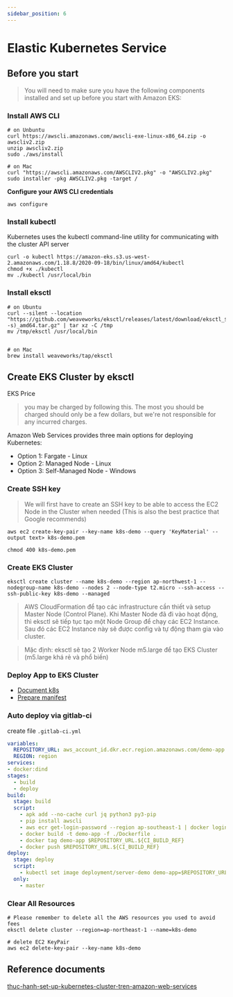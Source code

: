```yaml
---
sidebar_position: 6
---
```


# Elastic Kubernetes Service

## Before you start
> You will need to make sure you have the following components installed and set up before you start with Amazon EKS:

### Install AWS CLI
```
# on Unbuntu
curl https://awscli.amazonaws.com/awscli-exe-linux-x86_64.zip -o awscliv2.zip
unzip awscliv2.zip
sudo ./aws/install

# on Mac
curl "https://awscli.amazonaws.com/AWSCLIV2.pkg" -o "AWSCLIV2.pkg" sudo installer -pkg AWSCLIV2.pkg -target /
```

**Configure your AWS CLI credentials**

```
aws configure
```

### Install kubectl
Kubernetes uses the kubectl command-line utility for communicating with the cluster API server

```
curl -o kubectl https://amazon-eks.s3.us-west-2.amazonaws.com/1.18.8/2020-09-18/bin/linux/amd64/kubectl
chmod +x ./kubectl
mv ./kubectl /usr/local/bin
```

### Install eksctl
```
# on Ubuntu
curl --silent --location "https://github.com/weaveworks/eksctl/releases/latest/download/eksctl_$(uname -s)_amd64.tar.gz" | tar xz -C /tmp
mv /tmp/eksctl /usr/local/bin


# on Mac
brew install weaveworks/tap/eksctl
```

## Create EKS Cluster by eksctl
EKS Price
> you may be charged by following this. The most you should be charged should only be a few dollars, but we're not responsible for any incurred charges.

Amazon Web Services provides three main options for deploying Kubernetes:

- Option 1: Fargate - Linux
- Option 2: Managed Node - Linux
- Option 3: Self-Managed Node - Windows

### Create SSH key
> We will first have to create an SSH key to be able to access the EC2 Node in the Cluster when needed (This is also the best practice that Google recommends)

```
aws ec2 create-key-pair --key-name k8s-demo --query 'KeyMaterial' --output text> k8s-demo.pem

chmod 400 k8s-demo.pem
```

### Create EKS Cluster
```
eksctl create cluster --name k8s-demo --region ap-northwest-1 --nodegroup-name k8s-demo --nodes 2 --node-type t2.micro --ssh-access --ssh-public-key k8s-demo --managed
```

> AWS CloudFormation để tạo các infrastructure cần thiết và setup Master Node (Control Plane). Khi Master Node đã đi vào hoạt động, thì eksctl sẽ tiếp tục tạo một Node Group để chạy các EC2 Instance. Sau đó các EC2 Instance này sẽ được config và tự động tham gia vào cluster.

> Mặc định: eksctl sẽ tạo 2 Worker Node m5.large để tạo EKS Cluster (m5.large khá rẻ và phổ biến)

### Deploy App to EKS Cluster
- [Document k8s](https://github.com/nguyenthanhcong101096/docs/blob/master/docs/kubernetes.md)
- [Prepare manifest](https://github.com/nguyenthanhcong101096/learn_kubernetes/tree/master/manifest)

### Auto deploy via gitlab-ci

create file `.gitlab-ci.yml`

```yml
variables:
  REPOSITORY_URL: aws_account_id.dkr.ecr.region.amazonaws.com/demo-app
  REGION: region
services:
- docker:dind
stages:
  - build
  - deploy
build:
  stage: build
  script:
    - apk add --no-cache curl jq python3 py3-pip
    - pip install awscli
    - aws ecr get-login-password --region ap-southeast-1 | docker login --username AWS --password-stdin 230470490156.dkr.ecr.ap-southeast-1.amazonaws.com
    - docker build -t demo-app -f ./Dockerfile .
    - docker tag demo-app $REPOSITORY_URL.${CI_BUILD_REF}
    - docker push $REPOSITORY_URL.${CI_BUILD_REF}
deploy:
  stage: deploy
  script:
    - kubectl set image deployment/server-demo demo-app=$REPOSITORY_URL --record
  only:
    - master
```

### Clear All Resources

```
# Please remember to delete all the AWS resources you used to avoid fees
eksctl delete cluster --region=ap-northeast-1 --name=k8s-demo

# delete EC2 KeyPair
aws ec2 delete-key-pair --key-name k8s-demo
```

## Reference documents
[thuc-hanh-set-up-kubernetes-cluster-tren-amazon-web-services](https://viblo.asia/p/thuc-hanh-set-up-kubernetes-cluster-tren-amazon-web-services-elastic-kubernetes-service-Qbq5QQEz5D8)
